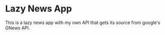 # Lazy News App
This is a lazy news app with my own API that gets its source from google's GNews API.
